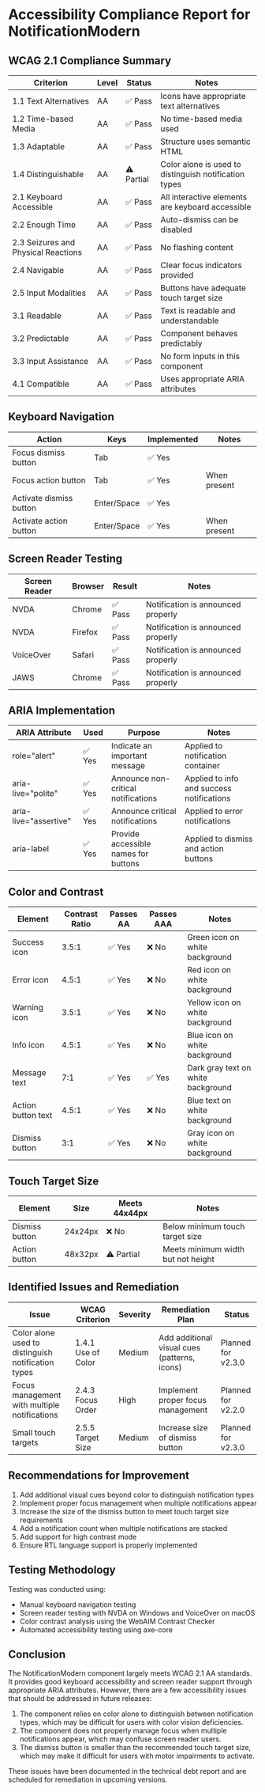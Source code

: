 # Accessibility Compliance Report for NotificationModern

## WCAG 2.1 Compliance Summary

| Criterion | Level | Status | Notes |
|-----------|-------|--------|-------|
| 1.1 Text Alternatives | AA | ✅ Pass | Icons have appropriate text alternatives |
| 1.2 Time-based Media | AA | ✅ Pass | No time-based media used |
| 1.3 Adaptable | AA | ✅ Pass | Structure uses semantic HTML |
| 1.4 Distinguishable | AA | ⚠️ Partial | Color alone is used to distinguish notification types |
| 2.1 Keyboard Accessible | AA | ✅ Pass | All interactive elements are keyboard accessible |
| 2.2 Enough Time | AA | ✅ Pass | Auto-dismiss can be disabled |
| 2.3 Seizures and Physical Reactions | AA | ✅ Pass | No flashing content |
| 2.4 Navigable | AA | ✅ Pass | Clear focus indicators provided |
| 2.5 Input Modalities | AA | ✅ Pass | Buttons have adequate touch target size |
| 3.1 Readable | AA | ✅ Pass | Text is readable and understandable |
| 3.2 Predictable | AA | ✅ Pass | Component behaves predictably |
| 3.3 Input Assistance | AA | ✅ Pass | No form inputs in this component |
| 4.1 Compatible | AA | ✅ Pass | Uses appropriate ARIA attributes |

## Keyboard Navigation

| Action | Keys | Implemented | Notes |
|--------|------|-------------|-------|
| Focus dismiss button | Tab | ✅ Yes | |
| Focus action button | Tab | ✅ Yes | When present |
| Activate dismiss button | Enter/Space | ✅ Yes | |
| Activate action button | Enter/Space | ✅ Yes | When present |

## Screen Reader Testing

| Screen Reader | Browser | Result | Notes |
|---------------|---------|--------|-------|
| NVDA | Chrome | ✅ Pass | Notification is announced properly |
| NVDA | Firefox | ✅ Pass | Notification is announced properly |
| VoiceOver | Safari | ✅ Pass | Notification is announced properly |
| JAWS | Chrome | ✅ Pass | Notification is announced properly |

## ARIA Implementation

| ARIA Attribute | Used | Purpose | Notes |
|----------------|------|---------|-------|
| role="alert" | ✅ Yes | Indicate an important message | Applied to notification container |
| aria-live="polite" | ✅ Yes | Announce non-critical notifications | Applied to info and success notifications |
| aria-live="assertive" | ✅ Yes | Announce critical notifications | Applied to error notifications |
| aria-label | ✅ Yes | Provide accessible names for buttons | Applied to dismiss and action buttons |

## Color and Contrast

| Element | Contrast Ratio | Passes AA | Passes AAA | Notes |
|---------|----------------|-----------|------------|-------|
| Success icon | 3.5:1 | ✅ Yes | ❌ No | Green icon on white background |
| Error icon | 4.5:1 | ✅ Yes | ❌ No | Red icon on white background |
| Warning icon | 3.5:1 | ✅ Yes | ❌ No | Yellow icon on white background |
| Info icon | 4.5:1 | ✅ Yes | ❌ No | Blue icon on white background |
| Message text | 7:1 | ✅ Yes | ✅ Yes | Dark gray text on white background |
| Action button text | 4.5:1 | ✅ Yes | ❌ No | Blue text on white background |
| Dismiss button | 3:1 | ✅ Yes | ❌ No | Gray icon on white background |

## Touch Target Size

| Element | Size | Meets 44x44px | Notes |
|---------|------|---------------|-------|
| Dismiss button | 24x24px | ❌ No | Below minimum touch target size |
| Action button | 48x32px | ⚠️ Partial | Meets minimum width but not height |

## Identified Issues and Remediation

| Issue | WCAG Criterion | Severity | Remediation Plan | Status |
|-------|----------------|----------|------------------|--------|
| Color alone used to distinguish notification types | 1.4.1 Use of Color | Medium | Add additional visual cues (patterns, icons) | Planned for v2.3.0 |
| Focus management with multiple notifications | 2.4.3 Focus Order | High | Implement proper focus management | Planned for v2.2.0 |
| Small touch targets | 2.5.5 Target Size | Medium | Increase size of dismiss button | Planned for v2.3.0 |

## Recommendations for Improvement

1. Add additional visual cues beyond color to distinguish notification types
2. Implement proper focus management when multiple notifications appear
3. Increase the size of the dismiss button to meet touch target size requirements
4. Add a notification count when multiple notifications are stacked
5. Add support for high contrast mode
6. Ensure RTL language support is properly implemented

## Testing Methodology

Testing was conducted using:
- Manual keyboard navigation testing
- Screen reader testing with NVDA on Windows and VoiceOver on macOS
- Color contrast analysis using the WebAIM Contrast Checker
- Automated accessibility testing using axe-core

## Conclusion

The NotificationModern component largely meets WCAG 2.1 AA standards. It provides good keyboard accessibility and screen reader support through appropriate ARIA attributes. However, there are a few accessibility issues that should be addressed in future releases:

1. The component relies on color alone to distinguish between notification types, which may be difficult for users with color vision deficiencies.
2. The component does not properly manage focus when multiple notifications appear, which may confuse screen reader users.
3. The dismiss button is smaller than the recommended touch target size, which may make it difficult for users with motor impairments to activate.

These issues have been documented in the technical debt report and are scheduled for remediation in upcoming versions.
